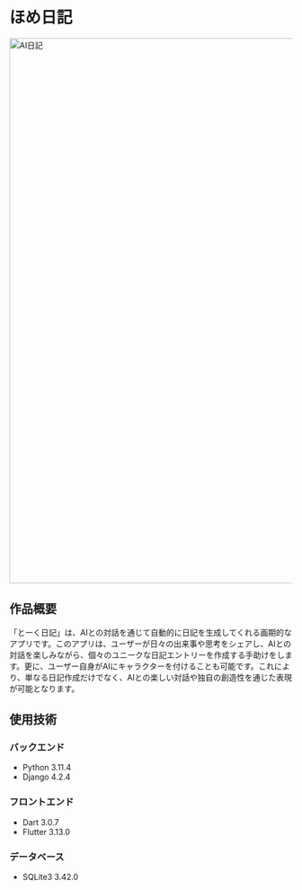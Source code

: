 # ほめ日記

<img width="970" alt="AI日記" src="https://github.com/matsuo1234567/diaryapp/assets/102137735/05edbd56-8c3d-4d48-9b1f-cfe8cf0bda12">

## 作品概要

「とーく日記」は、AIとの対話を通じて自動的に日記を生成してくれる画期的なアプリです。このアプリは、ユーザーが日々の出来事や思考をシェアし、AIとの対話を楽しみながら、個々のユニークな日記エントリーを作成する手助けをします。更に、ユーザー自身がAIにキャラクターを付けることも可能です。これにより、単なる日記作成だけでなく、AIとの楽しい対話や独自の創造性を通じた表現が可能となります。


## 使用技術
### バックエンド
* Python 3.11.4
* Django 4.2.4

### フロントエンド
* Dart 3.0.7
* Flutter 3.13.0

### データベース
*   SQLite3 3.42.0
